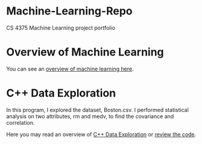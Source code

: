 # Machine-Learning-Repo
CS 4375 Machine Learning project portfolio

# Overview of Machine Learning 

You can see an [overview of machine learning here](/Overview-of-ML/Overview-of-ML.pdf).

# C++ Data Exploration 

In this program, I explored the dataset, Boston.csv. I performed statistical analysis on two attributes, rm and medv, to find the covariance and correlation. 

Here you may read an overview of [C++ Data Exploration](/C++_Program/Overview-of-C++.pdf) or [review the code](/C++_Program/dataexploration.cpp).

